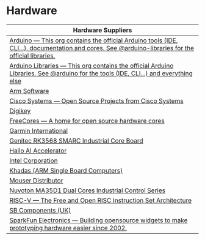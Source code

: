 # Hardware 

| Hardware Suppliers |
|-----------|
| [Arduino — This org contains the official Arduino tools (IDE, CLI...), documentation and cores. See @arduino-libraries for the official libraries.](https://github.com/arduino) |
| [Arduino Libraries — This org contains the official Arduino Libraries. See @arduino for the tools (IDE, CLI...) and everything else](https://github.com/arduino-libraries) |
| [Arm Software](https://github.com/ARM-software) |
| [Cisco Systems — Open Source Projects from Cisco Systems](https://github.com/cisco) |
| [Digikey](https://www.digikey.com/) |
| [FreeCores — A home for open source hardware cores](https://github.com/freecores) |
| [Garmin International](https://github.com/garmin) |
| [Genitec RK3568 SMARC Industrial Core Board](https://www.geniatech.com/product/som-3568-smarc/) 
| [Hailo AI Accelerator](https://hailo.ai/) |
| [Intel Corporation](https://github.com/intel) | 
| [Khadas (ARM Single Board Computers)](https://www.khadas.com/shop?Collection=All&sort=price_descending)|
| [Mouser Distributor](https://www.mouser.com/) |
| [Nuvoton MA35D1 Dual Cores Industrial Control Series](https://www.nuvoton.com/products/microprocessors/arm-cortex-a35-mpus/ma35d1-high-performance-edge-iiot-series/) |
| [RISC-V — The Free and Open RISC Instruction Set Architecture](https://github.com/riscv) |
| [SB Components \(UK\)](https://shop.sb-components.co.uk/) |
| [SparkFun Electronics — Building opensource widgets to make prototyping hardware easier since 2002.](https://github.com/sparkfun) |
